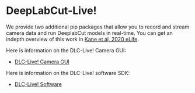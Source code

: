 # DeepLabCut-Live!

We provide two additional pip packages that allow you to record and stream camera data and run DeeplabCut models in real-time.
You can get an indepth overview of this work in [Kane et al, 2020 eLife](https://elifesciences.org/articles/61909).

Here is information on the DLC-Live! Camera GUI:

- [DLC-Live! Camera GUI](https://github.com/DeepLabCut/DeepLabCut-live-GUI)

Here is information on the DLC-Live! software SDK:

- [DLC-Live! Software](https://github.com/DeepLabCut/DeepLabCut-live)
